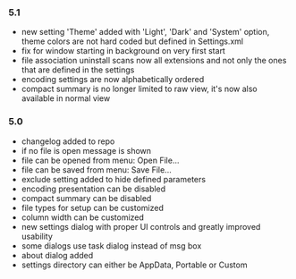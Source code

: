 ### 5.1

- new setting 'Theme' added with 'Light', 'Dark' and 'System' option,
  theme colors are not hard coded but defined in Settings.xml
- fix for window starting in background on very first start
- file association uninstall scans now all extensions and not only
  the ones that are defined in the settings
- encoding settings are now alphabetically ordered
- compact summary is no longer limited to raw view, it's now
  also available in normal view
 
### 5.0

- changelog added to repo
- if no file is open message is shown
- file can be opened from menu: Open File...
- file can be saved from menu: Save File...
- exclude setting added to hide defined parameters
- encoding presentation can be disabled
- compact summary can be disabled
- file types for setup can be customized
- column width can be customized
- new settings dialog with proper UI controls and greatly improved usability
- some dialogs use task dialog instead of msg box
- about dialog added
- settings directory can either be AppData, Portable or Custom
